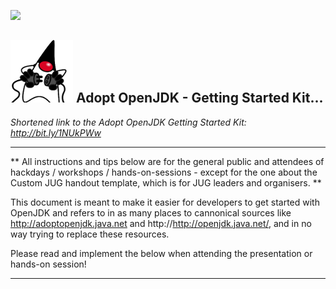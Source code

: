 ![](https://londonjavacommunity.files.wordpress.com/2009/11/bannerblog.jpg)

![](AdoptOpenJDKLogo-100x100.png) Adopt OpenJDK - Getting Started Kit... 
---

*Shortened link to the Adopt OpenJDK Getting Started Kit: http://bit.ly/1NUkPWw*

---

** All instructions and tips below are for the general public and attendees of hackdays / workshops / hands-on-sessions - except for the one about the Custom JUG handout template, which is for JUG leaders and organisers. **

This document is meant to make it easier for developers to get started with OpenJDK and refers to in as many places to cannonical sources like http://adoptopenjdk.java.net and http://http://openjdk.java.net/, and in no way trying to replace these resources.

Please read and implement the below when attending the presentation or hands-on session!

---

